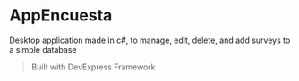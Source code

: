 # AppEncuesta
Desktop application made in c#, to manage, edit, delete, and add surveys to a simple database 

> Built with DevExpress Framework

